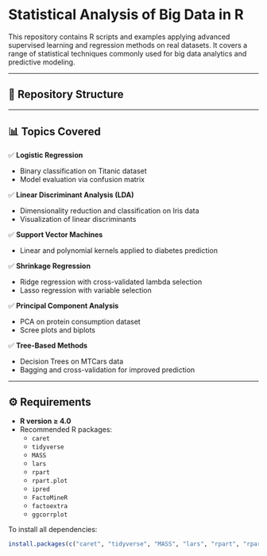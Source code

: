 # Statistical Analysis of Big Data in R

This repository contains R scripts and examples applying advanced supervised learning and regression methods on real datasets. It covers a range of statistical techniques commonly used for big data analytics and predictive modeling.

---

## 📂 Repository Structure


---

## 📊 Topics Covered

✅ **Logistic Regression**
- Binary classification on Titanic dataset
- Model evaluation via confusion matrix

✅ **Linear Discriminant Analysis (LDA)**
- Dimensionality reduction and classification on Iris data
- Visualization of linear discriminants

✅ **Support Vector Machines**
- Linear and polynomial kernels applied to diabetes prediction

✅ **Shrinkage Regression**
- Ridge regression with cross-validated lambda selection
- Lasso regression with variable selection

✅ **Principal Component Analysis**
- PCA on protein consumption dataset
- Scree plots and biplots

✅ **Tree-Based Methods**
- Decision Trees on MTCars data
- Bagging and cross-validation for improved prediction

---

## ⚙️ Requirements

- **R version ≥ 4.0**
- Recommended R packages:
  - `caret`
  - `tidyverse`
  - `MASS`
  - `lars`
  - `rpart`
  - `rpart.plot`
  - `ipred`
  - `FactoMineR`
  - `factoextra`
  - `ggcorrplot`

To install all dependencies:

```r
install.packages(c("caret", "tidyverse", "MASS", "lars", "rpart", "rpart.plot", "ipred", "FactoMineR", "factoextra", "ggcorrplot"))

